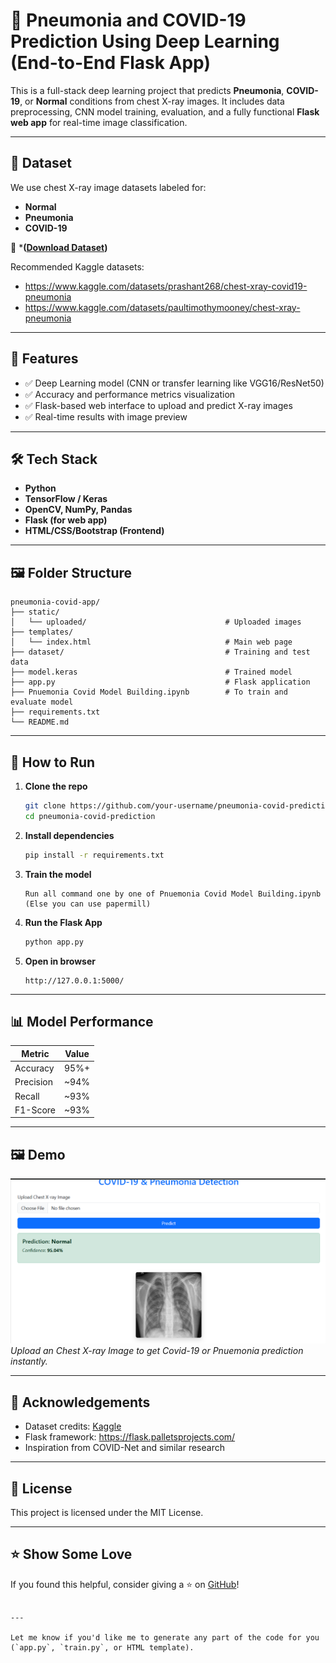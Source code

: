 # 🧠 Pneumonia and COVID-19 Prediction Using Deep Learning (End-to-End Flask App)

This is a full-stack deep learning project that predicts **Pneumonia**, **COVID-19**, or **Normal** conditions from chest X-ray images. It includes data preprocessing, CNN model training, evaluation, and a fully functional **Flask web app** for real-time image classification.

---

## 📁 Dataset

We use chest X-ray image datasets labeled for:
- **Normal**
- **Pneumonia**
- **COVID-19**

🔗 ***([Download Dataset](https://www.kaggle.com/datasets/sachinkumar413/covid-pneumonia-normal-chest-xray-images))** 

Recommended Kaggle datasets:
- https://www.kaggle.com/datasets/prashant268/chest-xray-covid19-pneumonia
- https://www.kaggle.com/datasets/paultimothymooney/chest-xray-pneumonia

---

## 🚀 Features

- ✅ Deep Learning model (CNN or transfer learning like VGG16/ResNet50)
- ✅ Accuracy and performance metrics visualization
- ✅ Flask-based web interface to upload and predict X-ray images
- ✅ Real-time results with image preview

---

## 🛠️ Tech Stack

- **Python**
- **TensorFlow / Keras**
- **OpenCV, NumPy, Pandas**
- **Flask (for web app)**
- **HTML/CSS/Bootstrap (Frontend)**

---

## 🖼️ Folder Structure

```
pneumonia-covid-app/
├── static/
│   └── uploaded/                               # Uploaded images
├── templates/
│   └── index.html                              # Main web page
├── dataset/                                    # Training and test data
├── model.keras                                 # Trained model
├── app.py                                      # Flask application
├── Pnuemonia Covid Model Building.ipynb        # To train and evaluate model
├── requirements.txt
└── README.md
```

---

## 🧪 How to Run

1. **Clone the repo**
   ```bash
   git clone https://github.com/your-username/pneumonia-covid-prediction.git
   cd pneumonia-covid-prediction
   ```

2. **Install dependencies**
   ```bash
   pip install -r requirements.txt
   ```

3. **Train the model**
   ```
   Run all command one by one of Pnuemonia Covid Model Building.ipynb
   (Else you can use papermill)
   ```

4. **Run the Flask App**
   ```bash
   python app.py
   ```

5. **Open in browser**
   ```
   http://127.0.0.1:5000/
   ```

---

## 📊 Model Performance

| Metric      | Value     |
|-------------|-----------|
| Accuracy    | 95%+      |
| Precision   | ~94%      |
| Recall      | ~93%      |
| F1-Score    | ~93%      |


---

## 🖼️ Demo

![Web App Screenshot](static/uploads/Demo.png)  
*Upload an Chest X-ray Image to get Covid-19 or Pnuemonia prediction instantly.*

---

## 🙌 Acknowledgements

- Dataset credits: [Kaggle](https://www.kaggle.com/)
- Flask framework: https://flask.palletsprojects.com/
- Inspiration from COVID-Net and similar research

---

## 📄 License

This project is licensed under the MIT License.

---

## ⭐ Show Some Love

If you found this helpful, consider giving a ⭐ on [GitHub](https://github.com/your-username/pneumonia-covid-prediction)!

```

---

Let me know if you'd like me to generate any part of the code for you (`app.py`, `train.py`, or HTML template).
